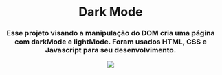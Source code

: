 <h1 align=center> Dark Mode </h1>

<h3 align=center>
  Esse projeto visando a manipulação do DOM cria uma página com darkMode e lightMode. Foram usados HTML, CSS e Javascript para seu desenvolvimento. 
</h3>
  
<p align=center>
  <img src="https://user-images.githubusercontent.com/80493617/173964423-28cf68c0-e4af-4ef3-a9cd-725275c9028f.gif">
</p>
